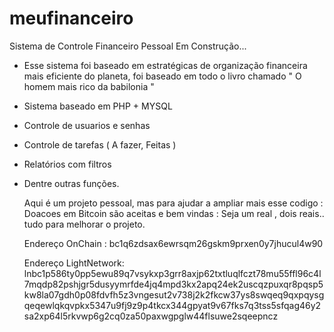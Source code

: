 # meufinanceiro
Sistema de Controle Financeiro Pessoal 
Em Construção...

- Esse sistema foi baseado em estratégicas de organização financeira mais eficiente do planeta, foi baseado em todo o livro chamado
  " O homem mais rico da babilonia "
- Sistema baseado em PHP + MYSQL
- Controle de usuarios e senhas
- Controle de tarefas  ( A fazer, Feitas )
- Relatórios com filtros
- Dentre outras funções.

  Aqui é um projeto pessoal, mas para ajudar a ampliar mais esse codigo :
  Doacoes em Bitcoin são aceitas e bem vindas :
  Seja um real , dois reais.. tudo para melhorar o projeto.

  Endereço OnChain : bc1q6zdsax6ewrsqm26gskm9prxen0y7jhucul4w90

  Endereço LightNetwork:
  lnbc1p586ty0pp5ewu89q7vsykxp3grr8axjp62txtluqlfczt78mu55ffl96c4l7mqdp82pshjgr5dusyymrfde4jq4mpd3kx2apq24ek2uscqzpuxqr8pqsp5kw8la07gdh0p08fdvfh5z3vngesut2v738j2k2fkcw37ys8swqeq9qxpqysgqeqewlqkqvpkx5347u9fj9z9p4tkcx344gpyat9v67fks7q3tss5sfqag46y2sa2xp64l5rkvwp6g2cq0za50paxwgpglw44flsuwe2sqeepncz
